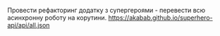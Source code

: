 Провести рефакторинг додатку з супергероями - перевести всю асинхронну роботу на корутини.
https://akabab.github.io/superhero-api/api/all.json